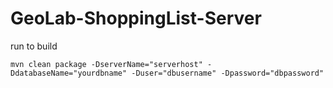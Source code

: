# GeoLab-ShoppingList-Server

run to build 
```maven
mvn clean package -DserverName="serverhost" -DdatabaseName="yourdbname" -Duser="dbusername" -Dpassword="dbpassword"
```
